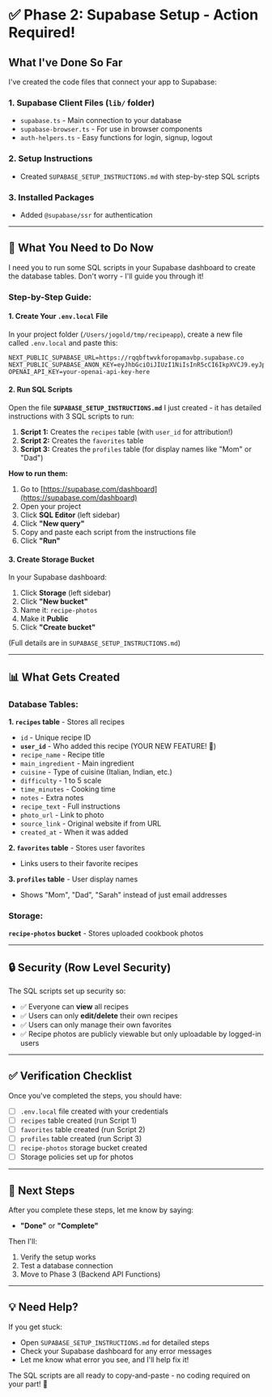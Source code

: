 # ✅ Phase 2: Supabase Setup - Action Required!

## What I've Done So Far

I've created the code files that connect your app to Supabase:

### 1. **Supabase Client Files** (`lib/` folder)
- `supabase.ts` - Main connection to your database
- `supabase-browser.ts` - For use in browser components
- `auth-helpers.ts` - Easy functions for login, signup, logout

### 2. **Setup Instructions**
- Created `SUPABASE_SETUP_INSTRUCTIONS.md` with step-by-step SQL scripts

### 3. **Installed Packages**
- Added `@supabase/ssr` for authentication

---

## 🎯 What You Need to Do Now

I need you to run some SQL scripts in your Supabase dashboard to create the database tables. Don't worry - I'll guide you through it!

### Step-by-Step Guide:

#### 1. Create Your `.env.local` File

In your project folder (`/Users/jogold/tmp/recipeapp`), create a new file called `.env.local` and paste this:

```env
NEXT_PUBLIC_SUPABASE_URL=https://rqqbftwvkforopamavbp.supabase.co
NEXT_PUBLIC_SUPABASE_ANON_KEY=eyJhbGciOiJIUzI1NiIsInR5cCI6IkpXVCJ9.eyJpc3MiOiJzdXBhYmFzZSIsInJlZiI6InJxcWJmdHd2a2Zvcm9wYW1hdmJwIiwicm9sZSI6ImFub24iLCJpYXQiOjE3NjE4NjQ3MjcsImV4cCI6MjA3NzQ0MDcyN30.sdAs2FaZMDfQYt_IGzd7vMGoxnZpWpsv4v87TNALBFo
OPENAI_API_KEY=your-openai-api-key-here
```

#### 2. Run SQL Scripts

Open the file **`SUPABASE_SETUP_INSTRUCTIONS.md`** I just created - it has detailed instructions with 3 SQL scripts to run:

1. **Script 1:** Creates the `recipes` table (with `user_id` for attribution!)
2. **Script 2:** Creates the `favorites` table
3. **Script 3:** Creates the `profiles` table (for display names like "Mom" or "Dad")

**How to run them:**
1. Go to [https://supabase.com/dashboard](https://supabase.com/dashboard)
2. Open your project
3. Click **SQL Editor** (left sidebar)
4. Click **"New query"**
5. Copy and paste each script from the instructions file
6. Click **"Run"**

#### 3. Create Storage Bucket

In your Supabase dashboard:
1. Click **Storage** (left sidebar)
2. Click **"New bucket"**
3. Name it: `recipe-photos`
4. Make it **Public**
5. Click **"Create bucket"**

(Full details are in `SUPABASE_SETUP_INSTRUCTIONS.md`)

---

## 📊 What Gets Created

### Database Tables:

**1. `recipes` table** - Stores all recipes
- `id` - Unique recipe ID
- **`user_id`** - Who added this recipe (YOUR NEW FEATURE! 🎉)
- `recipe_name` - Recipe title
- `main_ingredient` - Main ingredient
- `cuisine` - Type of cuisine (Italian, Indian, etc.)
- `difficulty` - 1 to 5 scale
- `time_minutes` - Cooking time
- `notes` - Extra notes
- `recipe_text` - Full instructions
- `photo_url` - Link to photo
- `source_link` - Original website if from URL
- `created_at` - When it was added

**2. `favorites` table** - Stores user favorites
- Links users to their favorite recipes

**3. `profiles` table** - User display names
- Shows "Mom", "Dad", "Sarah" instead of just email addresses

### Storage:

**`recipe-photos` bucket** - Stores uploaded cookbook photos

---

## 🔒 Security (Row Level Security)

The SQL scripts set up security so:
- ✅ Everyone can **view** all recipes
- ✅ Users can only **edit/delete** their own recipes
- ✅ Users can only manage their own favorites
- ✅ Recipe photos are publicly viewable but only uploadable by logged-in users

---

## ✅ Verification Checklist

Once you've completed the steps, you should have:

- [ ] `.env.local` file created with your credentials
- [ ] `recipes` table created (run Script 1)
- [ ] `favorites` table created (run Script 2)
- [ ] `profiles` table created (run Script 3)
- [ ] `recipe-photos` storage bucket created
- [ ] Storage policies set up for photos

---

## 📱 Next Steps

After you complete these steps, let me know by saying:
- **"Done"** or **"Complete"** 

Then I'll:
1. Verify the setup works
2. Test a database connection
3. Move to Phase 3 (Backend API Functions)

---

## 💡 Need Help?

If you get stuck:
- Open `SUPABASE_SETUP_INSTRUCTIONS.md` for detailed steps
- Check your Supabase dashboard for any error messages
- Let me know what error you see, and I'll help fix it!

The SQL scripts are all ready to copy-and-paste - no coding required on your part! 🎉



